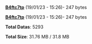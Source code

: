 [**B4ftc7tp**](/data/B4ftc7tp.txt) (19/01/23 - 15:26)- 247 bytes

[**B4ftc7tp**](/data/B4ftc7tp.txt) (19/01/23 - 15:26)- 247 bytes

**Total Datas**: 5293

**Total Size**: 31.76 MB / 31.8 MB